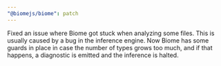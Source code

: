 ```yaml
---
"@biomejs/biome": patch
---
```


Fixed an issue where Biome got stuck when analyzing some files. This is usually caused by a bug in the inference engine. Now Biome has some guards in place in case the number of types grows too much, and if that happens, a diagnostic is emitted and the inference is halted.


